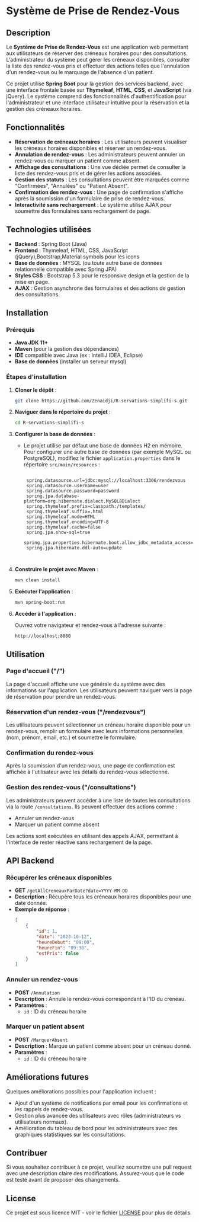 
# Système de Prise de Rendez-Vous

## Description

Le **Système de Prise de Rendez-Vous** est une application web permettant aux utilisateurs de réserver des créneaux horaires pour des consultations. L'administrateur du système peut gérer les créneaux disponibles, consulter la liste des rendez-vous pris et effectuer des actions telles que l'annulation d'un rendez-vous ou le marquage de l'absence d'un patient. 

Ce projet utilise **Spring Boot** pour la gestion des services backend, avec une interface frontale basée sur **Thymeleaf**, **HTML**, **CSS**, et **JavaScript** (via jQuery). Le système comprend des fonctionnalités d'authentification pour l'administrateur et une interface utilisateur intuitive pour la réservation et la gestion des créneaux horaires.

## Fonctionnalités

- **Réservation de créneaux horaires** : Les utilisateurs peuvent visualiser les créneaux horaires disponibles et réserver un rendez-vous.
- **Annulation de rendez-vous** : Les administrateurs peuvent annuler un rendez-vous ou marquer un patient comme absent.
- **Affichage des consultations** : Une vue dédiée permet de consulter la liste des rendez-vous pris et de gérer les actions associées.
- **Gestion des statuts** : Les consultations peuvent être marquées comme "Confirmées", "Annulées" ou "Patient Absent".
- **Confirmation des rendez-vous** : Une page de confirmation s'affiche après la soumission d'un formulaire de prise de rendez-vous.
- **Interactivité sans rechargement** : Le système utilise AJAX pour soumettre des formulaires sans rechargement de page.

## Technologies utilisées

- **Backend** : Spring Boot (Java)
- **Frontend** : Thymeleaf, HTML, CSS, JavaScript (jQuery),Bootstrap,Material symbols pour les icons
- **Base de données** : MYSQL (ou toute autre base de données relationnelle compatible avec Spring JPA)
- **Styles CSS** : Bootstrap 5.3 pour le responsive design et la gestion de la mise en page.
- **AJAX** : Gestion asynchrone des formulaires et des actions de gestion des consultations.

## Installation

### Prérequis

- **Java JDK 11+**
- **Maven** (pour la gestion des dépendances)
- **IDE** compatible avec Java (ex : IntelliJ IDEA, Eclipse)
- **Base de données** (installer un serveur mysql)

### Étapes d'installation

1. **Cloner le dépôt** :

   ```bash
   git clone https://github.com/Zenaidji/R-servations-simplifi-s.git
   ```

2. **Naviguer dans le répertoire du projet** :

   ```bash
   cd R-servations-simplifi-s
   ```

3. **Configurer la base de données** :

   - Le projet utilise par défaut une base de données H2 en mémoire. Pour configurer une autre base de données (par exemple MySQL ou PostgreSQL), modifiez le fichier `application.properties` dans le répertoire `src/main/resources` :

     ```properties
  
      spring.datasource.url=jdbc:mysql://localhost:3306/rendezvous
      spring.datasource.username=user
      spring.datasource.password=password
      spring.jpa.database-platform=org.hibernate.dialect.MySQL8Dialect
      spring.thymeleaf.prefix=classpath:/templates/
      spring.thymeleaf.suffix=.html
      spring.thymeleaf.mode=HTML
      spring.thymeleaf.encoding=UTF-8
      spring.thymeleaf.cache=false
      spring.jpa.show-sql=true
      spring.jpa.properties.hibernate.boot.allow_jdbc_metadata_access=false
      spring.jpa.hibernate.ddl-auto=update


     
     ```

4. **Construire le projet avec Maven** :

   ```bash
   mvn clean install
   ```

5. **Exécuter l'application** :

   ```bash
   mvn spring-boot:run
   ```

6. **Accéder à l'application** :

   Ouvrez votre navigateur et rendez-vous à l'adresse suivante :

   ```
   http://localhost:8080
   ```

## Utilisation

### Page d'accueil ("/")

La page d'accueil affiche une vue générale du système avec des informations sur l'application. Les utilisateurs peuvent naviguer vers la page de réservation pour prendre un rendez-vous.

### Réservation d'un rendez-vous ("/rendezvous")

Les utilisateurs peuvent sélectionner un créneau horaire disponible pour un rendez-vous, remplir un formulaire avec leurs informations personnelles (nom, prénom, email, etc.) et soumettre le formulaire.

### Confirmation du rendez-vous

Après la soumission d'un rendez-vous, une page de confirmation est affichée à l'utilisateur avec les détails du rendez-vous sélectionné.

### Gestion des rendez-vous ("/consultations")

Les administrateurs peuvent accéder à une liste de toutes les consultations via la route `/consultations`. Ils peuvent effectuer des actions comme :
- Annuler un rendez-vous
- Marquer un patient comme absent

Les actions sont exécutées en utilisant des appels AJAX, permettant à l'interface de rester réactive sans rechargement de la page.

## API Backend

### Récupérer les créneaux disponibles

- **GET** `/getAllCreneauxParDate?date=YYYY-MM-DD`
- **Description** : Récupère tous les créneaux horaires disponibles pour une date donnée.
- **Exemple de réponse** :
  ```json
  [
      {
          "id": 1,
          "date": "2023-10-12",
          "heureDebut": "09:00",
          "heureFin": "09:30",
          "estPris": false
      }
  ]
  ```

### Annuler un rendez-vous

- **POST** `/Annulation`
- **Description** : Annule le rendez-vous correspondant à l'ID du créneau.
- **Paramètres** : 
  - `id` : ID du créneau horaire

### Marquer un patient absent

- **POST** `/MarquerAbsent`
- **Description** : Marque un patient comme absent pour un créneau donné.
- **Paramètres** : 
  - `id` : ID du créneau horaire

## Améliorations futures

Quelques améliorations possibles pour l'application incluent :
- Ajout d'un système de notifications par email pour les confirmations et les rappels de rendez-vous.
- Gestion plus avancée des utilisateurs avec rôles (administrateurs vs utilisateurs normaux).
- Amélioration du tableau de bord pour les administrateurs avec des graphiques statistiques sur les consultations.

## Contribuer

Si vous souhaitez contribuer à ce projet, veuillez soumettre une pull request avec une description claire des modifications. Assurez-vous que le code est testé avant de proposer des changements.

## License

Ce projet est sous licence MIT - voir le fichier [LICENSE](LICENSE) pour plus de détails.
